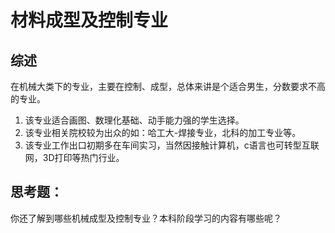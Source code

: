 # 材料成型及控制专业

## 综述  
在机械大类下的专业，主要在控制、成型，总体来讲是个适合男生，分数要求不高的专业。

1. 该专业适合画图、数理化基础、动手能力强的学生选择。
2. 该专业相关院校较为出众的如：哈工大-焊接专业，北科的加工专业等。
3. 该专业工作出口初期多在车间实习，当然因接触计算机，c语言也可转型互联网，3D打印等热门行业。

## 思考题：
你还了解到哪些机械成型及控制专业？本科阶段学习的内容有哪些呢？